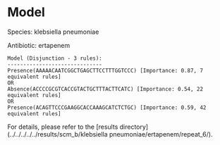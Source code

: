 
# Model

Species: klebsiella pneumoniae

Antibiotic: ertapenem

```
Model (Disjunction - 3 rules):
------------------------------
Presence(AAAAACAATCGGCTGAGCTTCCTTTGGTCCC) [Importance: 0.87, 7 equivalent rules]
OR
Absence(ACCCCGCGTCACCGTACTGCTTTACTTCATC) [Importance: 0.54, 22 equivalent rules]
OR
Presence(ACAGTTCCCGAAGGCACCAAAGCATCTCTGC) [Importance: 0.59, 42 equivalent rules]

```

For details, please refer to the [results directory](../../../../../results/scm_b/klebsiella pneumoniae/ertapenem/repeat_6/).

